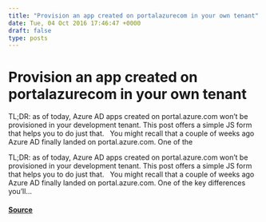 ```yaml
---
title: "Provision an app created on portalazurecom in your own tenant"
date: Tue, 04 Oct 2016 17:46:47 +0000
draft: false
type: posts
---
```

# Provision an app created on portalazurecom in your own tenant





TL;DR: as of today, Azure AD apps created on portal.azure.com won’t be provisioned in your development tenant. This post offers a simple JS form that helps you to do just that. &#160; You might recall that a couple of weeks ago Azure AD finally landed on portal.azure.com. One of the

TL;DR: as of today, Azure AD apps created on portal.azure.com won’t be provisioned in your development tenant. This post offers a simple JS form that helps you to do just that.   You might recall that a couple of weeks ago Azure AD finally landed on portal.azure.com. One of the key differences you’ll...

#### [Source](https://www.cloudidentity.com/blog/2016/10/04/provision-an-app-created-on-portal-azure-com-in-your-own-tenant/)

